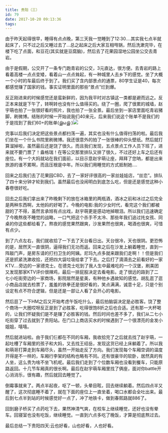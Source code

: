 ```yaml
---
title: 贵阳（三）
id: 79
date: 2017-10-20 09:13:36
tags:
---
```


由于昨天起得很早，睡得有点点晚，第三天我一觉睡到了12:30....其实我七点半就起床了，只不过之后又睡过去了...总之起床之后大家互相甩锅，然后洗漱完毕，在楼下吃了点面，和豆花(其实就是豆腐脑)，然后去了花果园湿地公园坐公交去青岩。

由于是假期，公交开了一条专门跑青岩的公交，3元直达，很方便。去青岩的路上看着高楼一点点变矮，看着山一点点耸起，有一种城里人去乡下的感觉。坐了大概一个小时的车最后终于到了。我们买了含内部景点的通票，80学生证是40，每次都感觉赚了国家的钱。事实证明里面的那些“景点”烂到爆。

反正刚进来的时候感觉还是蛮新鲜的，因为我平时对古镇这一类都是避而远之。反正本来就是下午了，转啊转也没有什么值得买的。绕了一圈，爬了很累的城墙，赵宇萌也拍了一张很好看的照片，我也拍了一张全景。最后坐到一家店里面吃青岩猪脚，刷微博。结账的时候一开始说我们40来元，后来我们说这个账单不是我们的 于是找到了我们60+的账单(இωஇ )![](https://eremite-1252628011.cossh.myqcloud.com/wp-content/uploads/2017/10/14BDFED5-6453-490A-AE1B-127864207E71.jpeg)

完事以后我们决定把这些景点都扫荡一遍，其实也没有什么值得扫荡的啦。最后我们坐在一个什么书院里刷微博。我还很意外的拍了一张很棒的仰头壁纸。然后就打算溜掉啦，虽然最后还是饶了很久。而且我们发现，五点景点工作人员下班了，进来就不要门票了！盎格瑞！在等公交那里排队又排了很久，不过还好上车之后还有座位。有一个大妈就站在我们面前，以目示意赵宇萌让座，拜拜了您呐，都是出来旅游的谁不累啊，而且压根是中年。所以我们用睡觉的方式抵制她....

回来之后我们去了花果园CBD，去了一家好评很高的一家丝娃娃店，“丝恋”。排队了四十来分钟才轮到我们。虽然最后也没闹明白到底怎么吃，但是还是感觉这种小春卷很好吃。

回去之后我们拿出来了昨晚剩下的放在冰箱里的两瓶酒，酒冰之前和冰过之后完全是两种东西啊，太他妈的好喝了。今晚的电影:我的少女时代，看完这个我们都被甜的了不得，虽然言承旭有点出戏，赵宇萌更是感动地掉眼泪。所以我们迅速确定了今晚熬夜不睡觉的战略，一口气把这个杀手不太冷、那些年我们追过扥女孩、同桌的你这些都给看了。熬夜的感觉果然跟爽，沙发果然也很爽，喝酒也很爽，可惜有点少。

到了六点左右，我们就收拾了一下去了天台看日出。天台很冷，天也很阴。更恐怖的是，居然天一直很阴，逼得我们无功而返。回来之后在沙发上躺着睡觉，直到一阵敲门声，是房东请的打扫卫生的阿姨。尼玛九点多就来跟我们走啊！！但是我们还是抓紧洗漱收拾，还把四大袋垃圾给拿了下去。之后打了滴滴去之前看好的一家KTV....旁边的一家德克士。在德克士吃到了我人生中最难吃的一个汉堡，刷美团又发现那家KTV评价很辣鸡，最后一排屁股决定去看电影。走了很远的路到了二七小吃街旁边的一家商场，影院居然是星美，有种他乡遇故知的感觉。胡乱逛了逛小商品店就去检票了，羞羞的铁拳还是很好看的，笑点满满，诚意十足，只是个别设定有点不符合逻辑，但是还是一部让人看了会开心的电影。

然后逛了一下HM之后又开始考虑午饭吃什么，最后拍脑袋决定是必胜客。饶了整个商场一大圈哎呀反正是到了必胜客，吃得很饱8折之后也合适。还有那一大杯喝的，让我们怀疑我们是不是赚了必胜客的钱。然后时间也差不多了，我们从二七小吃街穿了过去就到了贵阳站。在门口上商店买水的时候遇到了一个很漂亮的金发小姐姐，嘻嘻。

然后就进站啦。由于我们仨都在不同的车厢，我收拾完了之后就去找了赵宇萌，一起吐槽了车厢里的孩子和大妈，又去找王绍岳，发现这货已经上床躺着了。所以我和萌哥打算走到车厢尽头，虽然一开始走反了方向。我们发现每个车厢空调的温度开得是不一样的，车厢行李架的结构也略有不同。还有很豪华的软卧，居然真的有人坐，这么贵为啥不坐飞机呢。最后我们走到了个位数车厢也没看到餐车，只能原路返回。十几节车厢真的很长啊。最后在赵宇萌车厢里找了俩座，面对你battle开心消消乐，很有趣，然后就回去睡觉了。

倒霉事就来了。两点半起夜，呕了一顿，头晕目眩，回去继续躺着。然后四点半又醒了，这次彻底睡不着了，就在下面的座位上一直坐着，喝口水都会全吐出来。最后到七点半到站的时候感觉好一点了，冲了地铁卡，做到春熙路就886了。

回到磨子桥买了点药吃下去，果然神清气爽，在校车上继续睡觉，还好也没有晕车。回寝室也没有吃饭，继续睡觉。一直到六点多吃了晚饭，才算是彻底熬过去。

最后总结一下贵阳四天:云也好看，山也好看，人也好看。